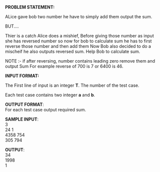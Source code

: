 **PROBLEM STATEMENT:**

ALice gave bob two number he have to simply add them output the sum.

BUT....

Thier is a catch Alice does a mishief, Before giving those number as input she has reversed number so now for bob to calculate sum he has to first reverse those number and then add them Now Bob also decided to do a mischeif he also outputs reversed sum. Help Bob to calculate sum.

NOTE :- if after reversing, number contains leading zero remove them and output Sum For example reverse of 700 is 7 or 6400 is 46.  

**INPUT FORMAT:**

The First line of input is an integer **T**. The number of the test case.

Each test case contains two integer **a** and **b**.

**OUTPUT FORMAT**:</br>
For each test case output required sum.

**SAMPLE INPUT**:</br>
3</br>
24 1</br>
4358 754</br>
305 794</br>

**OUTPUT**:</br>
34</br>
1998</br>
1</br>


